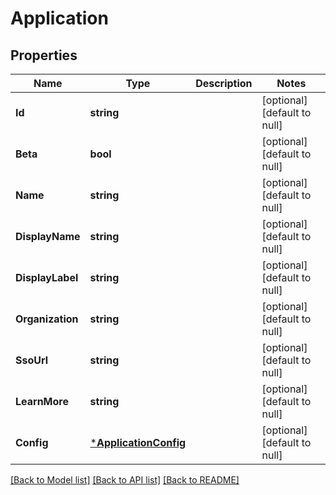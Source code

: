 # Application

## Properties
Name | Type | Description | Notes
------------ | ------------- | ------------- | -------------
**Id** | **string** |  | [optional] [default to null]
**Beta** | **bool** |  | [optional] [default to null]
**Name** | **string** |  | [optional] [default to null]
**DisplayName** | **string** |  | [optional] [default to null]
**DisplayLabel** | **string** |  | [optional] [default to null]
**Organization** | **string** |  | [optional] [default to null]
**SsoUrl** | **string** |  | [optional] [default to null]
**LearnMore** | **string** |  | [optional] [default to null]
**Config** | [***ApplicationConfig**](application_config.md) |  | [optional] [default to null]

[[Back to Model list]](../README.md#documentation-for-models) [[Back to API list]](../README.md#documentation-for-api-endpoints) [[Back to README]](../README.md)


